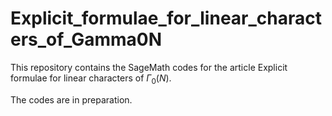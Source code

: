# Explicit_formulae_for_linear_characters_of_Gamma0N
This repository contains the SageMath codes for the article Explicit formulae for linear characters of $\Gamma_0(N)$.

The codes are in preparation.
